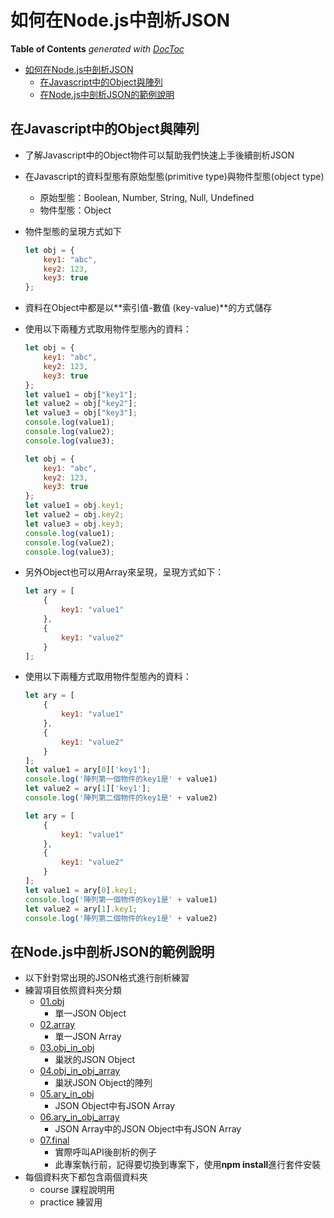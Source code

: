 # 如何在Node.js中剖析JSON

<!-- START doctoc generated TOC please keep comment here to allow auto update -->
<!-- DON'T EDIT THIS SECTION, INSTEAD RE-RUN doctoc TO UPDATE -->
**Table of Contents**  *generated with [DocToc](https://github.com/thlorenz/doctoc)*

- [如何在Node.js中剖析JSON](#%E5%A6%82%E4%BD%95%E5%9C%A8nodejs%E4%B8%AD%E5%89%96%E6%9E%90json)
  - [在Javascript中的Object與陣列](#%E5%9C%A8javascript%E4%B8%AD%E7%9A%84object%E8%88%87%E9%99%A3%E5%88%97)
  - [在Node.js中剖析JSON的範例說明](#%E5%9C%A8nodejs%E4%B8%AD%E5%89%96%E6%9E%90json%E7%9A%84%E7%AF%84%E4%BE%8B%E8%AA%AA%E6%98%8E)

<!-- END doctoc generated TOC please keep comment here to allow auto update -->

## 在Javascript中的Object與陣列

- 了解Javascript中的Object物件可以幫助我們快速上手後續剖析JSON

- 在Javascript的資料型態有原始型態(primitive type)與物件型態(object type)

  - 原始型態：Boolean, Number, String, Null, Undefined
  - 物件型態：Object

- 物件型態的呈現方式如下

  ```javascript
  let obj = {
      key1: "abc",
      key2: 123,
      key3: true
  };
  ```

  

- 資料在Object中都是以**索引值-數值 (key-value)**的方式儲存

- 使用以下兩種方式取用物件型態內的資料：

  ```javascript
  let obj = {
      key1: "abc",
      key2: 123,
      key3: true
  };
  let value1 = obj["key1"];
  let value2 = obj["key2"];
  let value3 = obj["key3"];
  console.log(value1);
  console.log(value2);
  console.log(value3);
  ```

  ```javascript
  let obj = {
      key1: "abc",
      key2: 123,
      key3: true
  };
  let value1 = obj.key1;
  let value2 = obj.key2;
  let value3 = obj.key3;
  console.log(value1);
  console.log(value2);
  console.log(value3);
  ```

  

- 另外Object也可以用Array來呈現，呈現方式如下：

  ```javascript
  let ary = [
      {
          key1: "value1"
      },
      {
          key1: "value2"
      }
  ];
  ```

  

- 使用以下兩種方式取用物件型態內的資料：

  ```javascript
  let ary = [
      {
          key1: "value1"
      },
      {
          key1: "value2"
      }
  ];
  let value1 = ary[0]['key1'];
  console.log('陣列第一個物件的key1是' + value1)
  let value2 = ary[1]['key1'];
  console.log('陣列第二個物件的key1是' + value2)
  ```

  ```javascript
  let ary = [
      {
          key1: "value1"
      },
      {
          key1: "value2"
      }
  ];
  let value1 = ary[0].key1;
  console.log('陣列第一個物件的key1是' + value1)
  let value2 = ary[1].key1;
  console.log('陣列第二個物件的key1是' + value2)
  ```

  

## 在Node.js中剖析JSON的範例說明

- 以下針對常出現的JSON格式進行剖析練習
- 練習項目依照資料夾分類
  - [01.obj](https://github.com/silencecork/nodejs-api-workshop/tree/master/parse_json/01.obj)
    - 單一JSON Object
  - [02.array](https://github.com/silencecork/nodejs-api-workshop/tree/master/parse_json/02.array)
    - 單一JSON Array
  - [03.obj_in_obj](https://github.com/silencecork/nodejs-api-workshop/tree/master/parse_json/03.obj_in_obj)
    - 巢狀的JSON Object
  - [04.obj_in_obj_array](https://github.com/silencecork/nodejs-api-workshop/tree/master/parse_json/04.obj_in_obj_array)
    - 巢狀JSON Object的陣列
  - [05.ary_in_obj](https://github.com/silencecork/nodejs-api-workshop/tree/master/parse_json/05.ary_in_obj)
    - JSON Object中有JSON Array
  - [06.ary_in_obj_array](https://github.com/silencecork/nodejs-api-workshop/tree/master/parse_json/06.ary_in_obj_array)
    - JSON Array中的JSON Object中有JSON Array
  - [07.final](https://github.com/silencecork/nodejs-api-workshop/tree/master/parse_json/07.final)
    - 實際呼叫API後剖析的例子
    - 此專案執行前，記得要切換到專案下，使用**npm install**進行套件安裝
- 每個資料夾下都包含兩個資料夾
  - course 課程說明用
  - practice 練習用